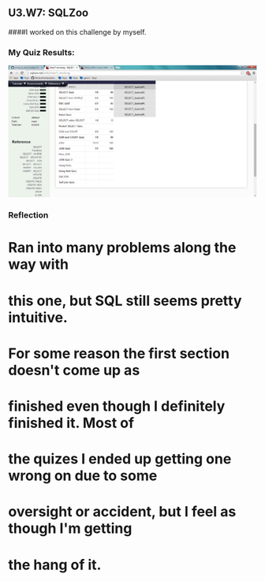 ## U3.W7: SQLZoo

####I worked on this challenge by myself.

### My Quiz Results:
<!-- Include the link to your image (saved in the imgs folder) to display it inline. -->
![quiz](../imgs/sqlzoo_quiz.jpg)


### Reflection
# Ran into many problems along the way with
# this one, but SQL still seems pretty intuitive.
# For some reason the first section doesn't come up as
# finished even though I definitely finished it. Most of
# the quizes I ended up getting one wrong on due to some
# oversight or accident, but I feel as though I'm getting
# the hang of it.